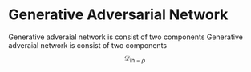 #  Generative Adversarial Network

Generative adveraial network is consist of two components Generative adveraial network is consist of two components $$\mathcal{D}_{\text{in}-\rho}$$
